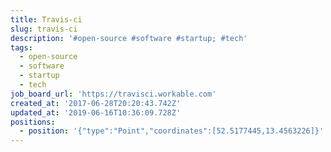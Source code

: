 ```yaml
---
title: Travis-ci
slug: travis-ci
description: '#open-source #software #startup; #tech'
tags:
  - open-source
  - software
  - startup
  - tech
job_board_url: 'https://travisci.workable.com'
created_at: '2017-06-28T20:20:43.742Z'
updated_at: '2019-06-16T10:36:09.728Z'
positions:
  - position: '{"type":"Point","coordinates":[52.5177445,13.4563226]}'
---
```


